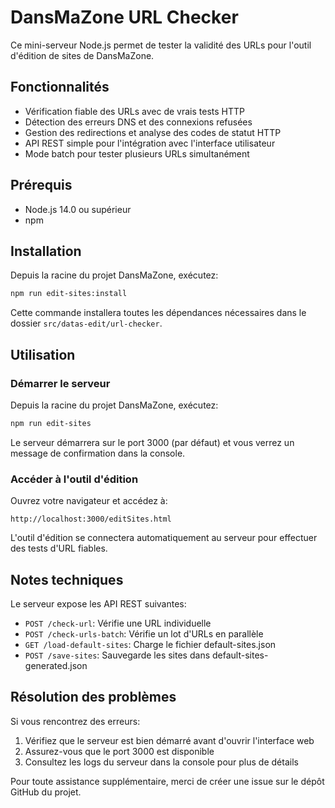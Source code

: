 # DansMaZone URL Checker

Ce mini-serveur Node.js permet de tester la validité des URLs pour l'outil d'édition de sites de DansMaZone.

## Fonctionnalités

- Vérification fiable des URLs avec de vrais tests HTTP
- Détection des erreurs DNS et des connexions refusées
- Gestion des redirections et analyse des codes de statut HTTP
- API REST simple pour l'intégration avec l'interface utilisateur
- Mode batch pour tester plusieurs URLs simultanément

## Prérequis

- Node.js 14.0 ou supérieur
- npm

## Installation

Depuis la racine du projet DansMaZone, exécutez:

```bash
npm run edit-sites:install
```

Cette commande installera toutes les dépendances nécessaires dans le dossier `src/datas-edit/url-checker`.

## Utilisation

### Démarrer le serveur

Depuis la racine du projet DansMaZone, exécutez:

```bash
npm run edit-sites
```

Le serveur démarrera sur le port 3000 (par défaut) et vous verrez un message de confirmation dans la console.

### Accéder à l'outil d'édition

Ouvrez votre navigateur et accédez à:

```
http://localhost:3000/editSites.html
```

L'outil d'édition se connectera automatiquement au serveur pour effectuer des tests d'URL fiables.

## Notes techniques

Le serveur expose les API REST suivantes:

- `POST /check-url`: Vérifie une URL individuelle
- `POST /check-urls-batch`: Vérifie un lot d'URLs en parallèle
- `GET /load-default-sites`: Charge le fichier default-sites.json
- `POST /save-sites`: Sauvegarde les sites dans default-sites-generated.json

## Résolution des problèmes

Si vous rencontrez des erreurs:

1. Vérifiez que le serveur est bien démarré avant d'ouvrir l'interface web
2. Assurez-vous que le port 3000 est disponible
3. Consultez les logs du serveur dans la console pour plus de détails

Pour toute assistance supplémentaire, merci de créer une issue sur le dépôt GitHub du projet.